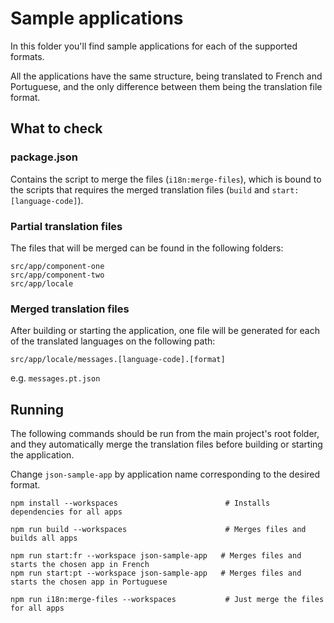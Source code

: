 # Sample applications

In this folder you'll find sample applications for each of the supported formats.

All the applications have the same structure, being translated to French and Portuguese, and the only difference between 
them being the translation file format.

## What to check

### package.json

Contains the script to merge the files (`i18n:merge-files`), which is bound to the scripts that requires the merged
translation files (`build` and `start:[language-code]`).

### Partial translation files

The files that will be merged can be found in the following folders:

```
src/app/component-one
src/app/component-two
src/app/locale
```

### Merged translation files

After building or starting the application, one file will be generated for each of the translated languages on the
following path:

`src/app/locale/messages.[language-code].[format]`

e.g. `messages.pt.json`

## Running

The following commands should be run from the main project's root folder, and they automatically merge the
translation files before building or starting the application. 

Change `json-sample-app` by application name corresponding to the desired format.

```shell
npm install --workspaces                        # Installs dependencies for all apps

npm run build --workspaces                      # Merges files and builds all apps

npm run start:fr --workspace json-sample-app   # Merges files and starts the chosen app in French 
npm run start:pt --workspace json-sample-app   # Merges files and starts the chosen app in Portuguese

npm run i18n:merge-files --workspaces           # Just merge the files for all apps
```
